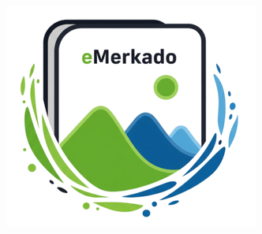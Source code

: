 ![icon_image](https://github.com/heinrich-hernandez/emerkado/blob/main/app/icons/eMerkado.icon.png?raw=true)